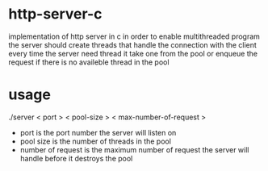 # http-server-c

implementation of http server in c in order to enable multithreaded program the server should create threads that handle the connection 
with the client every time the server need thread it take one from the pool or enqueue the request if there is no availeble thread in the
pool

# usage

./server < port > < pool-size > < max-number-of-request >

- port is the port number the server will listen on
- pool size is the number of threads in the pool
- number of request is the maximum number of request the server will handle before it destroys the pool
